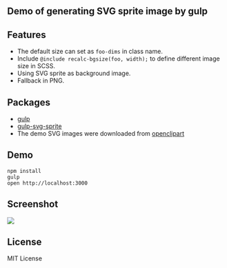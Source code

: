 Demo of generating SVG sprite image by gulp
---

## Features

* The default size can set as `foo-dims` in class name.
* Include `@include recalc-bgsize(foo, width);` to define different image size in SCSS.
* Using SVG sprite as background image.
* Fallback in PNG.


## Packages

* [gulp](https://github.com/gulpjs/gulp)
* [gulp-svg-sprite](https://github.com/jkphl/gulp-svg-sprite)
* The demo SVG images were downloaded from [openclipart](https://openclipart.org)


## Demo

```
npm install
gulp
open http://localhost:3000
```


## Screenshot

![](http://i.imgur.com/eKgnwuL.png)


## License

MIT License
